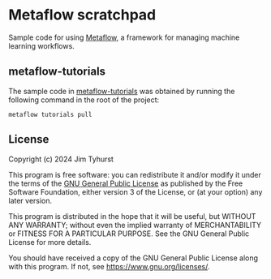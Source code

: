 # Metaflow scratchpad

Sample code for using [Metaflow](https://metaflow.org/), a framework for managing
machine learning workflows.

## metaflow-tutorials

The sample code in [metaflow-tutorials](./metaflow-tutorials/) was obtained
by running the following command in the root of the project:

```shell
metaflow tutorials pull
```

## License
Copyright (c) 2024 Jim Tyhurst

This program is free software: you can redistribute it and/or modify
it under the terms of the
[GNU General Public License](https://www.gnu.org/licenses/)
as published by the Free Software Foundation, either version 3 of the License,
or (at your option) any later version.

This program is distributed in the hope that it will be useful,
but WITHOUT ANY WARRANTY; without even the implied warranty of
MERCHANTABILITY or FITNESS FOR A PARTICULAR PURPOSE.  See the
GNU General Public License for more details.

You should have received a copy of the GNU General Public License
along with this program.  If not, see <https://www.gnu.org/licenses/>.
